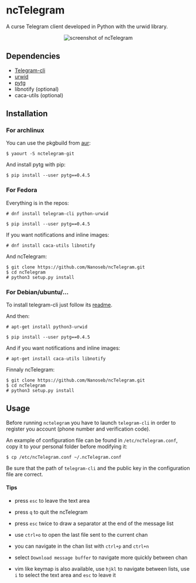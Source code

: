 # ncTelegram
A curse Telegram client developed in Python with the urwid library.

<p align="center">
  <img src="http://pix.toile-libre.org/upload/original/1457204711.png" alt="screenshot of ncTelegram"/>
</p>

## Dependencies

* [Telegram-cli](https://github.com/vysheng/tg)
* [urwid](http://urwid.org)
* [pytg](https://github.com/luckydonald/pytg)
* libnotify (optional)
* caca-utils (optional)

## Installation

### For archlinux
You can use the pkgbuild from [aur](https://aur.archlinux.org/packages/nctelegram-git/):
```
$ yaourt -S nctelegram-git
```

And install pytg with pip:
```
$ pip install --user pytg==0.4.5
```

### For Fedora
Everything is in the repos:

```
# dnf install telegram-cli python-urwid

$ pip install --user pytg==0.4.5
```

If you want notifications and inline images:
```
# dnf install caca-utils libnotify
```

And ncTelegram:
```
$ git clone https://github.com/Nanoseb/ncTelegram.git
$ cd ncTelegram
# python3 setup.py install
```

### For Debian/ubuntu/...

To install telegram-cli just follow its [readme](https://github.com/vysheng/tg).

And then:
```
# apt-get install python3-urwid 

$ pip install --user pytg==0.4.5
```

And if you want notifications and inline images:
```
# apt-get install caca-utils libnotify
```

Finnaly ncTelegram:
```
$ git clone https://github.com/Nanoseb/ncTelegram.git
$ cd ncTelegram
# python3 setup.py install
```

## Usage

Before running `nctelegram` you have to launch `telegram-cli` in order to register you account (phone number and verification code).

An example of configuration file can be found in `/etc/ncTelegram.conf`, copy it to your personal folder before modifying it: 
```
$ cp /etc/ncTelegram.conf ~/.ncTelegram.conf
```
Be sure that the path of `telegram-cli` and the public key in the configuration file are correct.


#### Tips

- press `esc` to leave the text area

- press `q` to quit the ncTelegram

- press `esc` twice to draw a separator at the end of the message list

- use `ctrl+o` to open the last file sent to the current chan

- you can navigate in the chan list with `ctrl+p` and `ctrl+n`

- select `Download message buffer` to navigate more quickly between chan

- vim like keymap is also available, use `hjkl` to navigate between lists, use `i` to select the text area and `esc` to leave it


